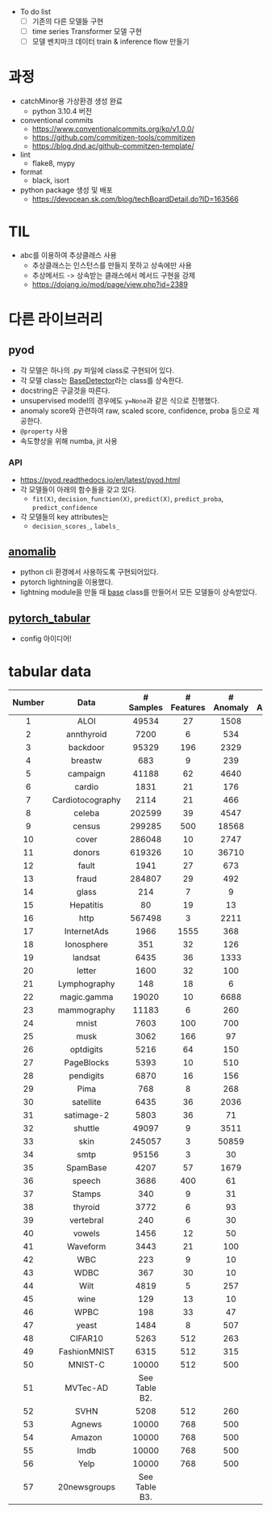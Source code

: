 - To do list
  - [ ] 기존의 다른 모델들 구현
  - [ ] time series Transformer 모델 구현
  - [ ] 모델 벤치마크 데이터 train & inference flow 만들기

# 과정
- catchMinor용 가상환경 생성 완료
  - python 3.10.4 버전
- conventional commits
  - https://www.conventionalcommits.org/ko/v1.0.0/
  - https://github.com/commitizen-tools/commitizen
  - https://blog.dnd.ac/github-commitzen-template/
- lint
  - flake8, mypy
- format
  - black, isort
- python package 생성 및 배포
  - https://devocean.sk.com/blog/techBoardDetail.do?ID=163566

# TIL
- abc를 이용하여 추상클래스 사용
  - 추상클래스는 인스턴스를 만들지 못하고 상속에만 사용
  - 추상메서드 -> 상속받는 클래스에서 메서드 구현을 강제
  - https://dojang.io/mod/page/view.php?id=2389


# 다른 라이브러리
## pyod
- 각 모델은 하나의 .py 파일에 class로 구현되어 있다.
- 각 모델 class는 [BaseDetector](https://github.com/yzhao062/pyod/blob/31db6d153a2aea02652a2d6325d0a1f4c8a38ec8/pyod/models/base.py)라는 class를 상속한다.
- docstring은 구글것을 따른다.
- unsupervised model의 경우에도 `y=None`과 같은 식으로 진행했다.
- anomaly score와 관련하여 raw, scaled score, confidence, proba 등으로 제공한다.
- `@property` 사용
- 속도향상을 위해 numba, jit 사용
### API
- https://pyod.readthedocs.io/en/latest/pyod.html
- 각 모델들이 아래의 함수들을 갖고 있다.
  - `fit(X)`, `decision_function(X)`, `predict(X)`, `predict_proba`, `predict_confidence`
- 각 모델들의 key attributes는
  - `decision_scores_`, `labels_`


## [anomalib](https://github.com/openvinotoolkit/anomalib)
- python cli 환경에서 사용하도록 구현되어있다.
- pytorch lightning을 이용했다.
- lightning module을 만들 때 [base](https://github.com/openvinotoolkit/anomalib/blob/main/anomalib/models/components/base/anomaly_module.py) class를 만들어서 모든 모델들이 상속받았다.

## [pytorch_tabular](https://github.com/manujosephv/pytorch_tabular)
- config 아이디어!


# tabular data
| Number | Data | # Samples | # Features | # Anomaly | % Anomaly | Category |
|:--:|:---:|:---------:|:----------:|:---------:|:---------:|:---:|
|1| ALOI                    |   49534   |     27     |   1508    |   3.04    |     Image     |
|2| annthyroid   |   7200    |     6      |    534    |   7.42    |      Healthcare    |
|3| backdoor|   95329   |    196     |   2329    |   2.44    | Network|
|4| breastw                              |    683    |     9      |    239    |   34.99   | Healthcare  |
|5|campaign|   41188   |     62     |   4640    |   11.27   | Finance|
|6| cardio                               |   1831    |     21     |    176    |   9.61    | Healthcare |        
|7| Cardiotocography    |   2114    |     21     |    466    |   22.04   | Healthcare         |
|8|celeba|  202599   |     39     |   4547    |   2.24    | Image|
|9|census|  299285   |    500     |   18568   |   6.20    | Sociology|
|10| cover                                |  286048   |     10     |   2747    |   0.96    | Botany    | 
|11|donors|  619326   |     10     |   36710   |   5.93    | Sociology|
|12| fault                      |   1941    |     27     |    673    |   34.67   | Physical         |
|13|fraud|  284807   |     29     |    492    |   0.17    | Finance|
|14| glass |    214    |     7      |     9     |   4.21    | Forensic          |
|15| Hepatitis           |    80     |     19     |    13     |   16.25   | Healthcare         |
|16| http                                 |  567498   |     3      |   2211    |   0.39    | Web   |      
|17| InternetAds   |   1966    |    1555    |    368    |   18.72   | Image         |
|18| Ionosphere        |    351    |     32     |    126    |   35.90   | Oryctognosy         |
|19| landsat                         |   6435    |     36     |   1333    |   20.71   | Astronautics    |     
|20| letter                               |   1600    |     32     |    100    |   6.25    | Image     |    
|21| Lymphography       |    148    |     18     |     6     |   4.05    | Healthcare       |  
|22| magic.gamma                     |   19020   |     10     |   6688    |   35.16   | Physical        | 
|23| mammography                          |   11183   |     6      |    260    |   2.32    | Healthcare  |       
|24| mnist                                |   7603    |    100     |    700    |   9.21    | Image      |   
|25| musk                                 |   3062    |    166     |    97     |   3.17    | Chemistry   |      
|26| optdigits                            |   5216    |     64     |    150    |   2.88    | Image     |    
|27| PageBlocks         |   5393    |     10     |    510    |   9.46    | Document         |
|28| pendigits                            |   6870    |     16     |    156    |   2.27    | Image        | 
|29| Pima                |    768    |     8      |    268    |   34.90   | Healthcare         |
|30| satellite                            |   6435    |     36     |   2036    |   31.64   | Astronautics     |    
|31| satimage-2                           |   5803    |     36     |    71     |   1.22    | Astronautics    |     
|32| shuttle                              |   49097   |     9      |   3511    |   7.15    | Astronautics  |       
|33| skin                            |  245057   |     3      |   50859   |   20.75   |    Image      |
|34| smtp                                 |   95156   |     3      |    30     |   0.03    | Web        | 
|35| SpamBase            |   4207    |     57     |   1679    |   39.91   | Document         |
|36| speech                               |   3686    |    400     |    61     |   1.65    | Linguistics    |     
|37| Stamps              |    340    |     9      |    31     |   9.12    | Document         |
|38| thyroid                              |   3772    |     6      |    93     |   2.47    | Healthcare      |   
|39| vertebral                            |    240    |     6      |    30     |   12.50   | Biology       |  
|40| vowels                               |   1456    |     12     |    50     |   3.43    | Linguistics  |       
|41| Waveform           |   3443    |     21     |    100    |   2.90    | Physics         |
|42| WBC                |    223    |     9      |    10     |   4.48    | Healthcare         |
|43| WDBC               |    367    |     30     |    10     |   2.72    | Healthcare         |
|44| Wilt                |   4819    |     5      |    257    |   5.33    | Botany         |
|45| wine                                 |    129    |     13     |    10     |   7.75    | Chemistry   |      
|46| WPBC             |    198    |     33     |    47     |   23.74   | Healthcare   |      
|47| yeast                           |   1484    |     8      |    507    |   34.16   | Biology|
|48| CIFAR10| 5263 |    512    |    263     |   5.00    |   Image   |
|49| FashionMNIST| 6315|    512    |    315     |   5.00    |   Image   |
|50| MNIST-C| 10000|    512    |    500     |   5.00    |   Image   |
|51| MVTec-AD| See Table B2. |       |          |       |   Image   |
|52| SVHN| 5208 |512| 260 |5.00 |Image |
|53| Agnews| 10000 |768 |500 |5.00| NLP |
|54| Amazon| 10000 |768| 500 |5.00| NLP |
|55| Imdb| 10000| 768| 500 |5.00 |NLP |
|56| Yelp| 10000| 768| 500 |5.00| NLP |
|57| 20newsgroups| See Table B3. |     |          |       |   NLP   |